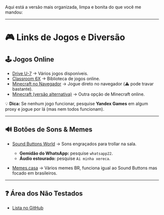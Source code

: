 Aqui está a versão mais organizada, limpa e bonita do que você me mandou:

---

# 🎮 Links de Jogos e Diversão

## 🕹️ Jogos Online

* [Drive U-7](https://sites.google.com/view/drive-u-7-home/home) → Vários jogos disponíveis.
* [Classroom 6X](https://sites.google.com/view/classroom6x/home?authuser=0) → Biblioteca de jogos online.
* [Minecraft no Navegador](https://v98.mcraft.fun/) → Jogue direto no navegador (⚠️ pode travar bastante).
* [Minecraft (versão alternativa)](https://prismarine-ismfgtmlq-zaro.vercel.app) → Outra opção de Minecraft online.

💡 **Dica:** Se nenhum jogo funcionar, pesquise **Yandex Games** em algum proxy e jogue por lá (mas nem todos funcionam).

---

## 🔊 Botões de Sons & Memes

* [Sound Buttons World](https://soundbuttonsworld.com/) → Sons engraçados para trollar na sala.

  * **Gemidão do WhatsApp:** pesquise `whatsapp22`.
  * **Áudio estourado:** pesquise `Ai minha xereca`.
* [Memes.casa](https://memes.casa/) → Vários memes BR, funciona igual ao Sound Buttons mas focado em brasileiros.

---

## ❓ Área dos Não Testados

* [Lista no GitHub](https://gist.github.com/eddy-22/2cdfadfa539cdaccfd0a9e31bf98e6d6)

